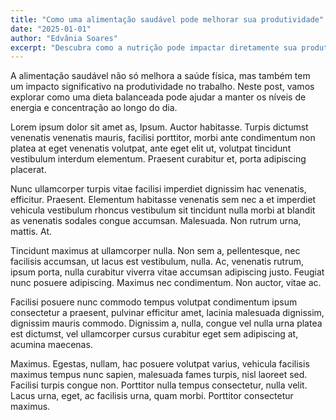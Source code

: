 ```yaml
---
title: "Como uma alimentação saudável pode melhorar sua produtividade"
date: "2025-01-01"
author: "Edvânia Soares"
excerpt: "Descubra como a nutrição pode impactar diretamente sua produtividade no trabalho."
---
```


A alimentação saudável não só melhora a saúde física, mas também tem um impacto significativo na produtividade no trabalho. Neste post, vamos explorar como uma dieta balanceada pode ajudar a manter os níveis de energia e concentração ao longo do dia.

Lorem ipsum dolor sit amet as, Ipsum. Auctor habitasse. Turpis dictumst venenatis venenatis mauris, facilisi porttitor, morbi ante condimentum non platea at eget venenatis volutpat, ante eget elit ut, volutpat tincidunt vestibulum interdum elementum. Praesent curabitur et, porta adipiscing placerat.

Nunc ullamcorper turpis vitae facilisi imperdiet dignissim hac venenatis, efficitur. Praesent. Elementum habitasse venenatis sem nec a et imperdiet vehicula vestibulum rhoncus vestibulum sit tincidunt nulla morbi at blandit as venenatis sodales congue accumsan. Malesuada. Non rutrum urna, mattis. At.

Tincidunt maximus at ullamcorper nulla. Non sem a, pellentesque, nec facilisis accumsan, ut lacus est vestibulum, nulla. Ac, venenatis rutrum, ipsum porta, nulla curabitur viverra vitae accumsan adipiscing justo. Feugiat nunc posuere adipiscing. Maximus nec condimentum. Non auctor, vitae ac.

Facilisi posuere nunc commodo tempus volutpat condimentum ipsum consectetur a praesent, pulvinar efficitur amet, lacinia malesuada dignissim, dignissim mauris commodo. Dignissim a, nulla, congue vel nulla urna platea est dictumst, vel ullamcorper cursus curabitur eget sem adipiscing at, acumina maecenas.

Maximus. Egestas, nullam, hac posuere volutpat varius, vehicula facilisis maximus tempus nunc sapien, malesuada fames turpis, nisl laoreet sed. Facilisi turpis congue non. Porttitor nulla tempus consectetur, nulla velit. Lacus urna, eget, ac facilisis urna, quam morbi. Porttitor consectetur maximus.
